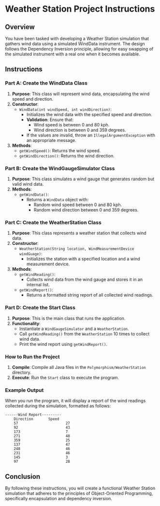 # Weather Station Project Instructions

## Overview
You have been tasked with developing a Weather Station simulation that gathers wind data using a simulated WindData instrument. The design follows the Dependency Inversion principle, allowing for easy swapping of the simulated instrument with a real one when it becomes available.

## Instructions

### Part A: Create the WindData Class
1. **Purpose**: This class will represent wind data, encapsulating the wind speed and direction.
2. **Constructor**:
   - `WindData(int windSpeed, int windDirection)`: 
     - Initializes the wind data with the specified speed and direction.
     - **Validation**: Ensure that:
       - Wind speed is between 0 and 80 kph.
       - Wind direction is between 0 and 359 degrees.
     - If the values are invalid, throw an `IllegalArgumentException` with an appropriate message.
3. **Methods**:
   - `getWindSpeed()`: Returns the wind speed.
   - `getWindDirection()`: Returns the wind direction.

### Part B: Create the WindGaugeSimulator Class
1. **Purpose**: This class simulates a wind gauge that generates random but valid wind data.
2. **Methods**:
   - `getWindData()`: 
     - Returns a `WindData` object with:
       - Random wind speed between 0 and 80 kph.
       - Random wind direction between 0 and 359 degrees.

### Part C: Create the WeatherStation Class
1. **Purpose**: This class represents a weather station that collects wind data.
2. **Constructor**:
   - `WeatherStation(String location, WindMeasurementDevice windGuage)`:
     - Initializes the station with a specified location and a wind measurement device.
3. **Methods**:
   - `getWindReading()`: 
     - Collects wind data from the wind gauge and stores it in an internal list.
   - `getWindReport()`: 
     - Returns a formatted string report of all collected wind readings.

### Part D: Create the Start Class
1. **Purpose**: This is the main class that runs the application.
2. **Functionality**:
   - Instantiate a `WindGaugeSimulator` and a `WeatherStation`.
   - Call `getWindReading()` from the `WeatherStation` 10 times to collect wind data.
   - Print the wind report using `getWindReport()`.

### How to Run the Project
1. **Compile**: Compile all Java files in the `Polymorphism/WeatherStation` directory.
2. **Execute**: Run the `Start` class to execute the program.

### Example Output
When you run the program, it will display a report of the wind readings collected during the simulation, formatted as follows:
```
------Wind Report---------
    Direction       Speed
    57			            27
    92			            43
    173			            7
    271			            48
    359			            25
    137			            47
    248			            46
    231			            46
    145			            3
    97			            28
```
## Conclusion
By following these instructions, you will create a functional Weather Station simulation that adheres to the principles of Object-Oriented Programming, specifically encapsulation and dependency inversion.

